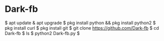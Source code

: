 # Dark-fb


$ apt update & apt upgrade
$ pkg install python && pkg install python2
$ pkg install curl
$ pkg install git
$ git clone https://github.com/Dark-fb
$ cd Dark-fb
$ ls
$ python2 Dark-fb.py
$ 
